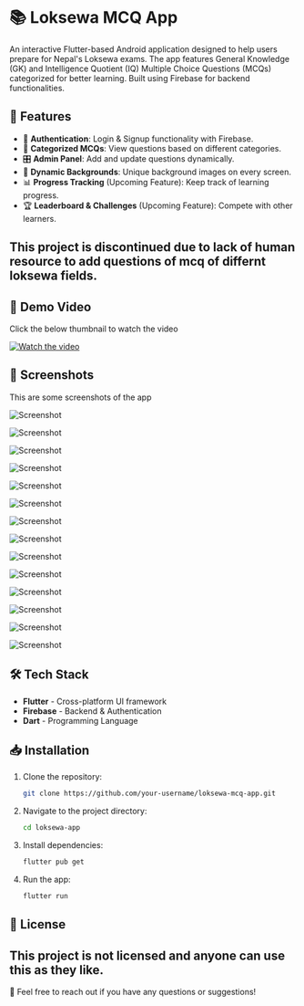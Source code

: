 # 📚 Loksewa MCQ App

An interactive Flutter-based Android application designed to help users prepare for Nepal's Loksewa exams. The app features General Knowledge (GK) and Intelligence Quotient (IQ) Multiple Choice Questions (MCQs) categorized for better learning. Built using Firebase for backend functionalities.

## 🚀 Features

- 🔐 **Authentication**: Login & Signup functionality with Firebase.
- 📂 **Categorized MCQs**: View questions based on different categories.
- 🎛 **Admin Panel**: Add and update questions dynamically.
- 🌄 **Dynamic Backgrounds**: Unique background images on every screen.
- 📊 **Progress Tracking** (Upcoming Feature): Keep track of learning progress.
- 🏆 **Leaderboard & Challenges** (Upcoming Feature): Compete with other learners.

## This project is discontinued due to lack of human resource to add questions of mcq of differnt loksewa fields.


## 🎥 Demo Video

Click the below thumbnail to watch the video

[![Watch the video](readme_assets/1.jpg)](readme_assets/15.mp4)



## 📸 Screenshots

This are some screenshots of the app

![Screenshot](readme_assets/1.jpg)


![Screenshot](readme_assets/2.jpg)

![Screenshot](readme_assets/3.jpg)

![Screenshot](readme_assets/4.jpg)

![Screenshot](readme_assets/5.jpg)

![Screenshot](readme_assets/6.jpg)

![Screenshot](readme_assets/7.jpg)

![Screenshot](readme_assets/8.jpg)

![Screenshot](readme_assets/9.jpg)

![Screenshot](readme_assets/10.jpg)

![Screenshot](readme_assets/11.jpg)

![Screenshot](readme_assets/12.jpg)

![Screenshot](readme_assets/13.jpg)

![Screenshot](readme_assets/14.jpg)


## 🛠 Tech Stack

- **Flutter** - Cross-platform UI framework
- **Firebase** - Backend & Authentication
- **Dart** - Programming Language

## 📥 Installation

1. Clone the repository:
   ```bash
   git clone https://github.com/your-username/loksewa-mcq-app.git
   ```
2. Navigate to the project directory:
   ```bash
   cd loksewa-app
   ```
3. Install dependencies:
   ```bash
   flutter pub get
   ```
4. Run the app:
   ```bash
   flutter run
   ```


## 📜 License

This project is not licensed and anyone can use this as they like.
---

📩 Feel free to reach out if you have any questions or suggestions!
